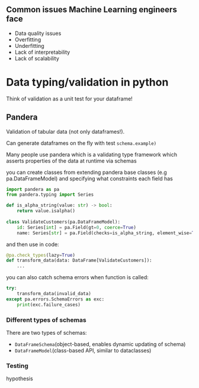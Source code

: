 ## Common issues Machine Learning engineers face

- Data quality issues
- Overfitting
- Underfitting
- Lack of interpretability
- Lack of scalability


# Data typing/validation in python

Think of validation as a unit test for your dataframe!

## Pandera

Validation of tabular data (not only dataframes!).

Can generate dataframes on the fly with test `schema.example)`

Many people use pandera which is a validating type framework which asserts properties of the data at runtime via schemas

you can create classes from extending pandera base classes (e.g pa.DataFrameModel) and specifying what constraints each field has

```python
import pandera as pa
from pandera.typing import Series

def is_alpha_string(value: str) -> bool:
    return value.isalpha()
    
class ValidateCustomers(pa.DataFrameModel):
    id: Series[int] = pa.Field(gt=0, coerce=True)
    name: Series[str] = pa.Field(checks=is_alpha_string, element_wise=True)
```

and then use in code:

```python
@pa.check_types(lazy=True)
def transform_data(data: DataFrame[ValidateCustomers]):
    ...
```

you can also catch schema errors when function is called:

```python
try:
    transform_data(invalid_data)
except pa.errors.SchemaErrors as exc:
    print(exc.failure_cases)
```

### Different types of schemas
There are two types of schemas: 
- `DataFrameSchema`(object-based, enables dynamic updating of schema) 
- `DataFrameModel`(class-based API, similar to dataclasses)


### Testing

hypothesis


